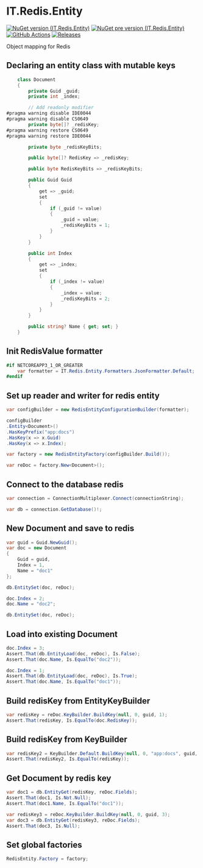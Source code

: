 # IT.Redis.Entity
[![NuGet version (IT.Redis.Entity)](https://img.shields.io/nuget/v/IT.Redis.Entity.svg)](https://www.nuget.org/packages/IT.Redis.Entity)
[![NuGet pre version (IT.Redis.Entity)](https://img.shields.io/nuget/vpre/IT.Redis.Entity.svg)](https://www.nuget.org/packages/IT.Redis.Entity)
[![GitHub Actions](https://github.com/pairbit/IT.Redis.Entity/workflows/Build/badge.svg)](https://github.com/pairbit/IT.Redis.Entity/actions)
[![Releases](https://img.shields.io/github/release/pairbit/IT.Redis.Entity.svg)](https://github.com/pairbit/IT.Redis.Entity/releases)

Object mapping for Redis

## Declaring an entity class with mutable keys

```csharp
    class Document
    {
        private Guid _guid;
        private int _index;

        // Add readonly modifier
#pragma warning disable IDE0044
#pragma warning disable CS0649
        private byte[]? _redisKey;
#pragma warning restore CS0649
#pragma warning restore IDE0044

        private byte _redisKeyBits;

        public byte[]? RedisKey => _redisKey;

        public byte RedisKeyBits => _redisKeyBits;

        public Guid Guid
        {
            get => _guid;
            set
            {
                if (_guid != value)
                {
                    _guid = value;
                    _redisKeyBits = 1;
                }
            }
        }

        public int Index
        {
            get => _index;
            set
            {
                if (_index != value)
                {
                    _index = value;
                    _redisKeyBits = 2;
                }
            }
        }

        public string? Name { get; set; }
    }
```

## Init RedisValue formatter

```csharp
#if NETCOREAPP3_1_OR_GREATER
    var formatter = IT.Redis.Entity.Formatters.JsonFormatter.Default;
#endif
```

## Set up reader and writer for redis entity

```csharp
var configBuilder = new RedisEntityConfigurationBuilder(formatter);

configBuilder
.Entity<Document>()
.HasKeyPrefix("app:docs")
.HasKey(x => x.Guid)
.HasKey(x => x.Index);

var factory = new RedisEntityFactory(configBuilder.Build());

var reDoc = factory.New<Document>();
```

## Connect to the database redis

```csharp
var connection = ConnectionMultiplexer.Connect(connectionString);

var db = connection.GetDatabase()!;
```

## New Document and save to redis

```csharp
var guid = Guid.NewGuid();
var doc = new Document
{
    Guid = guid,
    Index = 1,
    Name = "doc1"
};

db.EntitySet(doc, reDoc);

doc.Index = 2;
doc.Name = "doc2";

db.EntitySet(doc, reDoc);
```

## Load into existing Document

```csharp
doc.Index = 3;
Assert.That(db.EntityLoad(doc, reDoc), Is.False);
Assert.That(doc.Name, Is.EqualTo("doc2"));

doc.Index = 1;
Assert.That(db.EntityLoad(doc, reDoc), Is.True);
Assert.That(doc.Name, Is.EqualTo("doc1"));
```

## Build redisKey from EntityKeyBuilder

```csharp
var redisKey = reDoc.KeyBuilder.BuildKey(null, 0, guid, 1);
Assert.That(redisKey, Is.EqualTo(doc.RedisKey));
```

## Build redisKey from KeyBuilder

```csharp
var redisKey2 = KeyBuilder.Default.BuildKey(null, 0, "app:docs", guid, 1);
Assert.That(redisKey2, Is.EqualTo(redisKey));
```

## Get Document by redis key

```csharp
var doc1 = db.EntityGet(redisKey, reDoc.Fields);
Assert.That(doc1, Is.Not.Null);
Assert.That(doc1.Name, Is.EqualTo("doc1"));

var redisKey3 = reDoc.KeyBuilder.BuildKey(null, 0, guid, 3);
var doc3 = db.EntityGet(redisKey3, reDoc.Fields);
Assert.That(doc3, Is.Null);
```

## Set global factories

```csharp
RedisEntity.Factory = factory;
```
